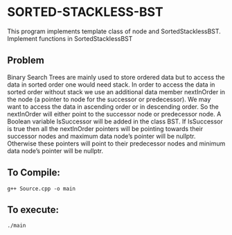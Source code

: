 # SORTED-STACKLESS-BST
This program implements template class of node and SortedStacklessBST. Implement functions in SortedStacklessBST

## Problem
<p>Binary Search Trees are mainly used to store ordered data but to access the data in sorted order one would need 
stack. In order to access the data in sorted order without stack we use an additional data member nextInOrder in 
the node (a pointer to node for the successor or predecessor). We may want to access the data in ascending order 
or in descending order. So the nextInOrder will either point to the successor node or predecessor node. A 
Boolean variable IsSuccessor will be added in the class BST. If IsSuccessor is true then all the nextInOrder
pointers will be pointing towards their successor nodes and maximum data node’s pointer will be nullptr. 
Otherwise these pointers will point to their predecessor nodes and minimum data node’s pointer will be nullptr.</p>

## To Compile:
<pre><code>g++ Source.cpp -o main </code></pre>

## To execute:
<pre><code>./main</code></pre>
